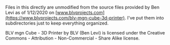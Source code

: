 Files in this directly are unmodified from the source files provided by Ben Levi as of 1/12/2020 on [www.blvprojects.com](https://www.blvprojects.com/blv-mgn-cube-3d-printer).  I've put them into subdirectories just to keep everything organized.

BLV mgn Cube - 3D Printer by BLV  (Ben Levi) is licensed under the
Creative Commons - Attribution - Non-Commercial - Share Alike license.